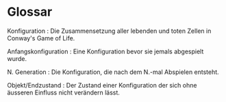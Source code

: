 # Glossar

Konfiguration
: Die Zusammensetzung aller lebenden und toten Zellen in Conway's Game of Life.

Anfangskonfiguration
: Eine Konfiguration bevor sie jemals abgespielt wurde.

N. Generation
: Die Konfiguration, die nach dem N.-mal Abspielen entsteht. 

Objekt/Endzustand
: Der Zustand einer Konfiguration der sich ohne äusseren Einfluss nicht verändern lässt.